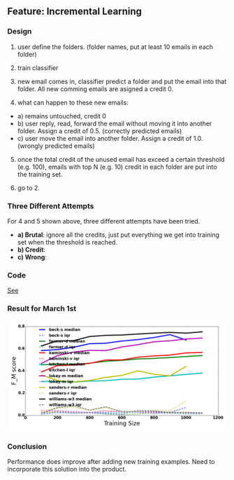 ## Feature: Incremental Learning

### Design

1. user define the folders. (folder names, put at least 10 emails in each folder)

2. train classifier

3. new email comes in, classifier predict a folder and put the email into that folder. All new comming emails are asigned a credit 0.

4. what can happen to these new emails:
 - a) remains untouched, credit 0
 - b) user reply, read, forward the email without moving it into another folder. Assign a credit of 0.5. (correctly predicted emails)
 - c) user move the email into another folder. Assign a credit of 1.0. (wrongly predicted emails)

5. once the total credit of the unused email has exceed a certain threshold (e.g. 100), emails with top N (e.g. 10) credit in each folder are put into the training set.

6. go to 2.

### Three Different Attempts

For 4 and 5 shown above, three different attempts have been tried.

 - **a) Brutal**: ignore all the credits, just put everything we get into training set when the threshold is reached.
 - **b) Credit**:
 - **c) Wrong**:

### Code

[See](https://github.com/azhe825/CSC510/blob/master/testEmails/test.py)

### Result for March 1st

![file](https://github.com/azhe825/CSC510/blob/master/Results/semi_SVM_.png)

### Conclusion

Performance does improve after adding new training examples. Need to incorporate this solution into the product.
